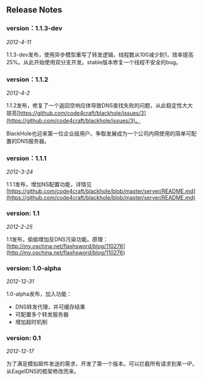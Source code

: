 Release Notes
----

### version：1.1.3-dev
*2012-4-11*

1.1.3-dev发布，使用异步模型重写了转发逻辑，线程数从100减少到1，效率提高25%。从此开始使用双分支开发。stable版本修复一个线程不安全的bug。

### version：1.1.2
*2012-4-2*

1.1.2发布，修复了一个返回空响应体导致DNS查找失败的问题，从此稳定性大大提高[https://github.com/code4craft/blackhole/issues/3](https://github.com/code4craft/blackhole/issues/3)。

BlackHole也迎来第一位企业级用户。争取发展成为一个公司内网使用的简单可配置的DNS服务器。

### version：1.1.1
*2012-3-24*

1.1.1发布，增加NS配置功能，详情见[https://github.com/code4craft/blackhole/blob/master/server/README.md](https://github.com/code4craft/blackhole/blob/master/server/README.md)

### version: 1.1
*2012-2-25*

1.1发布，偷偷增加反DNS污染功能。原理：
[http://my.oschina.net/flashsword/blog/110276](http://my.oschina.net/flashsword/blog/110276)

### version: 1.0-alpha
*2012-12-31*

1.0-alpha发布，加入功能：

* DNS转发代理，并可缓存结果
* 可配置多个转发服务器
* 增加超时机制

### version: 0.1 
*2012-12-17*

为了满足模拟邮件发送的需求，开发了第一个版本。可以拦截所有请求到某一IP。从EagelDNS的框架修改而来。



